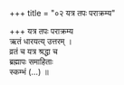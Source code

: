 +++
title = "०२ यत्र तपः पराक्रम्य"

+++
यत्र तपः पराक्रम्य  
ऋतं धारयत्य् उत्तरम् ।  
व्रतं च यत्र श्रद्धा च  
ब्रह्मापः समाहिताः  
स्कम्भं (…) ॥